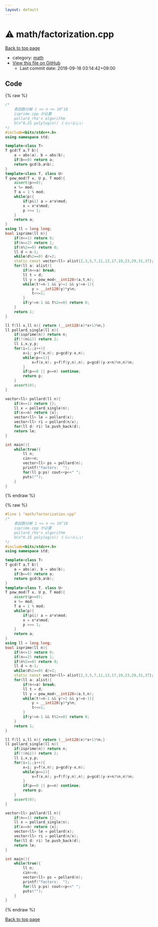 ```yaml
---
layout: default
---
```


<!-- mathjax config similar to math.stackexchange -->
<script type="text/javascript" async
  src="https://cdnjs.cloudflare.com/ajax/libs/mathjax/2.7.5/MathJax.js?config=TeX-MML-AM_CHTML">
</script>
<script type="text/x-mathjax-config">
  MathJax.Hub.Config({
    TeX: { equationNumbers: { autoNumber: "AMS" }},
    tex2jax: {
      inlineMath: [ ['$','$'] ],
      processEscapes: true
    },
    "HTML-CSS": { matchFontHeight: false },
    displayAlign: "left",
    displayIndent: "2em"
  });
</script>

<script type="text/javascript" src="https://cdnjs.cloudflare.com/ajax/libs/jquery/3.4.1/jquery.min.js"></script>
<script src="https://cdn.jsdelivr.net/npm/jquery-balloon-js@1.1.2/jquery.balloon.min.js" integrity="sha256-ZEYs9VrgAeNuPvs15E39OsyOJaIkXEEt10fzxJ20+2I=" crossorigin="anonymous"></script>
<script type="text/javascript" src="../../assets/js/copy-button.js"></script>
<link rel="stylesheet" href="../../assets/css/copy-button.css" />


# :warning: math/factorization.cpp

<a href="../../index.html">Back to top page</a>

* category: <a href="../../index.html#7e676e9e663beb40fd133f5ee24487c2">math</a>
* <a href="{{ site.github.repository_url }}/blob/master/math/factorization.cpp">View this file on GitHub</a>
    - Last commit date: 2018-09-18 03:14:42+09:00




## Code

<a id="unbundled"></a>
{% raw %}
```cpp
/*
	素因数分解 1 <= n <= 10^18
	isprime.cpp が必要
	pollard_rho's algorithm
	O(n^0.25 polylog(n)) くらいらしい
*/
#include<bits/stdc++.h>
using namespace std;

template<class T>
T gcd(T a,T b){
	a = abs(a), b = abs(b);
	if(b==0) return a;
	return gcd(b,a%b);
}
template<class T, class U>
T pow_mod(T x, U p, T mod){
	assert(p>=0);
	x %= mod;
	T a = 1 % mod;
	while(p){
		if(p&1) a = a*x%mod;
		x = x*x%mod;
		p >>= 1;
	}
	return a;
}
using ll = long long;
bool isprime(ll n){
	if(n<=1) return 0;
	if(n==2) return 1;
	if(n%2==0) return 0;
	ll d = n-1;
	while(d%2==0) d/=2;
	static const vector<ll> alist{2,3,5,7,11,13,17,19,23,29,31,37};
	for(ll a: alist){
		if(n<=a) break;
		ll t = d;
		ll y = pow_mod<__int128>(a,t,n);
		while(t!=n-1 && y!=1 && y!=n-1){
			y = __int128(y)*y%n;
			t<<=1;
		}
		if(y!=n-1 && t%2==0) return 0;
	}
	return 1;
}

ll f(ll x,ll n){ return (__int128(x)*x+1)%n;}
ll pollard_single(ll n){
	if(isprime(n)) return n;
	if(!(n&1)) return 2;
	ll i,x,y,p;
	for(i=1;;i++){
		x=i; y=f(x,n); p=gcd(y-x,n);
		while(p==1){
			x=f(x,n); y=f(f(y,n),n); p=gcd((y-x+n)%n,n)%n;
		}
		if(p==0 || p==n) continue;
		return p;
	}
	assert(0);
}

vector<ll> pollard(ll n){
	if(n==1) return {};
	ll x = pollard_single(n);
	if(x==n) return {x};
	vector<ll> le = pollard(x);
	vector<ll> ri = pollard(n/x);
	for(ll d: ri) le.push_back(d);
	return le;
}

int main(){
	while(true){
		ll n;
		cin>>n;
		vector<ll> ps = pollard(n);
		printf("factors:  ");
		for(ll p:ps) cout<<p<<" ";
		puts("");
	}
}
```
{% endraw %}

<a id="bundled"></a>
{% raw %}
```cpp
#line 1 "math/factorization.cpp"
/*
	素因数分解 1 <= n <= 10^18
	isprime.cpp が必要
	pollard_rho's algorithm
	O(n^0.25 polylog(n)) くらいらしい
*/
#include<bits/stdc++.h>
using namespace std;

template<class T>
T gcd(T a,T b){
	a = abs(a), b = abs(b);
	if(b==0) return a;
	return gcd(b,a%b);
}
template<class T, class U>
T pow_mod(T x, U p, T mod){
	assert(p>=0);
	x %= mod;
	T a = 1 % mod;
	while(p){
		if(p&1) a = a*x%mod;
		x = x*x%mod;
		p >>= 1;
	}
	return a;
}
using ll = long long;
bool isprime(ll n){
	if(n<=1) return 0;
	if(n==2) return 1;
	if(n%2==0) return 0;
	ll d = n-1;
	while(d%2==0) d/=2;
	static const vector<ll> alist{2,3,5,7,11,13,17,19,23,29,31,37};
	for(ll a: alist){
		if(n<=a) break;
		ll t = d;
		ll y = pow_mod<__int128>(a,t,n);
		while(t!=n-1 && y!=1 && y!=n-1){
			y = __int128(y)*y%n;
			t<<=1;
		}
		if(y!=n-1 && t%2==0) return 0;
	}
	return 1;
}

ll f(ll x,ll n){ return (__int128(x)*x+1)%n;}
ll pollard_single(ll n){
	if(isprime(n)) return n;
	if(!(n&1)) return 2;
	ll i,x,y,p;
	for(i=1;;i++){
		x=i; y=f(x,n); p=gcd(y-x,n);
		while(p==1){
			x=f(x,n); y=f(f(y,n),n); p=gcd((y-x+n)%n,n)%n;
		}
		if(p==0 || p==n) continue;
		return p;
	}
	assert(0);
}

vector<ll> pollard(ll n){
	if(n==1) return {};
	ll x = pollard_single(n);
	if(x==n) return {x};
	vector<ll> le = pollard(x);
	vector<ll> ri = pollard(n/x);
	for(ll d: ri) le.push_back(d);
	return le;
}

int main(){
	while(true){
		ll n;
		cin>>n;
		vector<ll> ps = pollard(n);
		printf("factors:  ");
		for(ll p:ps) cout<<p<<" ";
		puts("");
	}
}

```
{% endraw %}

<a href="../../index.html">Back to top page</a>

